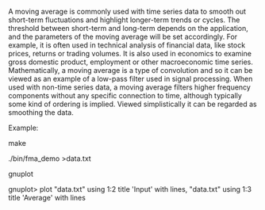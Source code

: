 A moving average is commonly used with time series data to smooth out
short-term fluctuations and highlight longer-term trends or cycles. The
threshold between short-term and long-term depends on the application, and the
parameters of the moving average will be set accordingly. For example, it is
often used in technical analysis of financial data, like stock prices,
returns or trading volumes. It is also used in economics to examine gross
domestic product, employment or other macroeconomic time series.
Mathematically, a moving average is a type of convolution and so it can be
viewed as an example of a low-pass filter used in signal processing.
When used with non-time series data, a moving average filters higher
frequency components without any specific connection to time, although
typically some kind of ordering is implied. Viewed simplistically it can be
regarded as smoothing the data.

Example:

make

./bin/fma_demo >data.txt

gnuplot

gnuplot> plot "data.txt" using 1:2 title 'Input' with lines, "data.txt" using 1:3 title 'Average' with lines
